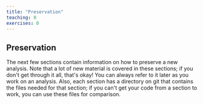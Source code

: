 ```yaml
---
title: "Preservation"
teaching: 0
exercises: 0
---
```


## Preservation
The next few sections contain information on how to preserve a new analysis. Note that a lot of new material is covered in these sections; if you don't get through it all, that's okay! You can always refer to it later as you work on an analysis. Also, each section has a directory on git that contains the files needed for that section; if you can't get your code from a section to work, you can use these files for comparison.

